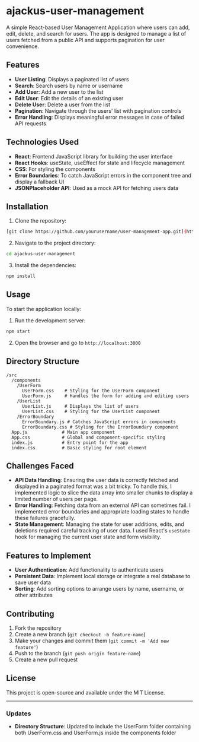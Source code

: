 # ajackus-user-management

A simple React-based User Management Application where users can add, edit, delete, and search for users. The app is designed to manage a list of users fetched from a public API and supports pagination for user convenience.

## Features

- **User Listing**: Displays a paginated list of users
- **Search**: Search users by name or username
- **Add User**: Add a new user to the list
- **Edit User**: Edit the details of an existing user
- **Delete User**: Delete a user from the list
- **Pagination**: Navigate through the users' list with pagination controls
- **Error Handling**: Displays meaningful error messages in case of failed API requests

## Technologies Used

- **React**: Frontend JavaScript library for building the user interface
- **React Hooks**: useState, useEffect for state and lifecycle management
- **CSS**: For styling the components
- **Error Boundaries**: To catch JavaScript errors in the component tree and display a fallback UI
- **JSONPlaceholder API**: Used as a mock API for fetching users data

## Installation

1. Clone the repository:
```bash
[git clone https://github.com/yourusername/user-management-app.git](https://github.com/SanjayNarukulla/ajackus-user-management.git)
```

2. Navigate to the project directory:
```bash
cd ajackus-user-management
```

3. Install the dependencies:
```bash
npm install
```

## Usage

To start the application locally:

1. Run the development server:
```bash
npm start
```

2. Open the browser and go to `http://localhost:3000`

## Directory Structure

```
/src
  /components
    /UserForm
      UserForm.css    # Styling for the UserForm component
      UserForm.js     # Handles the form for adding and editing users
    /UserList
      UserList.js     # Displays the list of users
      UserList.css    # Styling for the UserList component
    /ErrorBoundary  
      ErrorBoundary.js # Catches JavaScript errors in components
      ErrorBoundary.css # Styling for the ErrorBoundary component
  App.js             # Main app component
  App.css            # Global and component-specific styling
  index.js           # Entry point for the app
  index.css          # Basic styling for root element
```

## Challenges Faced

- **API Data Handling**: Ensuring the user data is correctly fetched and displayed in a paginated format was a bit tricky. To handle this, I implemented logic to slice the data array into smaller chunks to display a limited number of users per page.
- **Error Handling**: Fetching data from an external API can sometimes fail. I implemented error boundaries and appropriate loading states to handle these failures gracefully.
- **State Management**: Managing the state for user additions, edits, and deletions required careful tracking of user data. I used React's `useState` hook for managing the current user state and form visibility.

## Features to Implement

- **User Authentication**: Add functionality to authenticate users
- **Persistent Data**: Implement local storage or integrate a real database to save user data
- **Sorting**: Add sorting options to arrange users by name, username, or other attributes

## Contributing

1. Fork the repository
2. Create a new branch (`git checkout -b feature-name`)
3. Make your changes and commit them (`git commit -m 'Add new feature'`)
4. Push to the branch (`git push origin feature-name`)
5. Create a new pull request

## License

This project is open-source and available under the MIT License.

---

### Updates
- **Directory Structure**: Updated to include the UserForm folder containing both UserForm.css and UserForm.js inside the components folder
